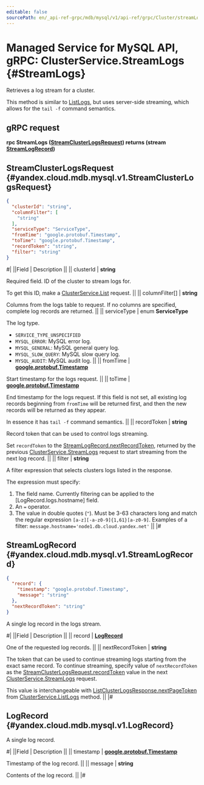 ```yaml
---
editable: false
sourcePath: en/_api-ref-grpc/mdb/mysql/v1/api-ref/grpc/Cluster/streamLogs.md
---
```


# Managed Service for MySQL API, gRPC: ClusterService.StreamLogs {#StreamLogs}

Retrieves a log stream for a cluster.

This method is similar to [ListLogs](/docs/managed-mysql/api-ref/grpc/Cluster/listLogs#ListLogs), but uses server-side streaming, which allows for the `tail -f` command semantics.

## gRPC request

**rpc StreamLogs ([StreamClusterLogsRequest](#yandex.cloud.mdb.mysql.v1.StreamClusterLogsRequest)) returns (stream [StreamLogRecord](#yandex.cloud.mdb.mysql.v1.StreamLogRecord))**

## StreamClusterLogsRequest {#yandex.cloud.mdb.mysql.v1.StreamClusterLogsRequest}

```json
{
  "clusterId": "string",
  "columnFilter": [
    "string"
  ],
  "serviceType": "ServiceType",
  "fromTime": "google.protobuf.Timestamp",
  "toTime": "google.protobuf.Timestamp",
  "recordToken": "string",
  "filter": "string"
}
```

#|
||Field | Description ||
|| clusterId | **string**

Required field. ID of the cluster to stream logs for.

To get this ID, make a [ClusterService.List](/docs/managed-mysql/api-ref/grpc/Cluster/list#List) request. ||
|| columnFilter[] | **string**

Columns from the logs table to request.
If no columns are specified, complete log records are returned. ||
|| serviceType | enum **ServiceType**

The log type.

- `SERVICE_TYPE_UNSPECIFIED`
- `MYSQL_ERROR`: MySQL error log.
- `MYSQL_GENERAL`: MySQL general query log.
- `MYSQL_SLOW_QUERY`: MySQL slow query log.
- `MYSQL_AUDIT`: MySQL audit log. ||
|| fromTime | **[google.protobuf.Timestamp](https://developers.google.com/protocol-buffers/docs/reference/google.protobuf#timestamp)**

Start timestamp for the logs request. ||
|| toTime | **[google.protobuf.Timestamp](https://developers.google.com/protocol-buffers/docs/reference/google.protobuf#timestamp)**

End timestamp for the logs request.
If this field is not set, all existing log records beginning from `fromTime` will be returned first, and then the new records will be returned as they appear.

In essence it has `tail -f` command semantics. ||
|| recordToken | **string**

Record token that can be used to control logs streaming.

Set `recordToken` to the [StreamLogRecord.nextRecordToken](#yandex.cloud.mdb.mysql.v1.StreamLogRecord), returned by the previous [ClusterService.StreamLogs](#StreamLogs) request to start streaming from the next log record. ||
|| filter | **string**

A filter expression that selects clusters logs listed in the response.

The expression must specify:
1. The field name. Currently filtering can be applied to the [LogRecord.logs.hostname] field.
2. An `=` operator.
3. The value in double quotes (`"`). Must be 3-63 characters long and match the regular expression `[a-z][-a-z0-9]{1,61}[a-z0-9]`.
Examples of a filter: `message.hostname='node1.db.cloud.yandex.net'` ||
|#

## StreamLogRecord {#yandex.cloud.mdb.mysql.v1.StreamLogRecord}

```json
{
  "record": {
    "timestamp": "google.protobuf.Timestamp",
    "message": "string"
  },
  "nextRecordToken": "string"
}
```

A single log record in the logs stream.

#|
||Field | Description ||
|| record | **[LogRecord](#yandex.cloud.mdb.mysql.v1.LogRecord)**

One of the requested log records. ||
|| nextRecordToken | **string**

The token that can be used to continue streaming logs starting from the exact same record.
To continue streaming, specify value of `nextRecordToken` as the [StreamClusterLogsRequest.recordToken](#yandex.cloud.mdb.mysql.v1.StreamClusterLogsRequest) value in the next [ClusterService.StreamLogs](#StreamLogs) request.

This value is interchangeable with [ListClusterLogsResponse.nextPageToken](/docs/managed-mysql/api-ref/grpc/Cluster/listLogs#yandex.cloud.mdb.mysql.v1.ListClusterLogsResponse) from [ClusterService.ListLogs](/docs/managed-mysql/api-ref/grpc/Cluster/listLogs#ListLogs) method. ||
|#

## LogRecord {#yandex.cloud.mdb.mysql.v1.LogRecord}

A single log record.

#|
||Field | Description ||
|| timestamp | **[google.protobuf.Timestamp](https://developers.google.com/protocol-buffers/docs/reference/google.protobuf#timestamp)**

Timestamp of the log record. ||
|| message | **string**

Contents of the log record. ||
|#